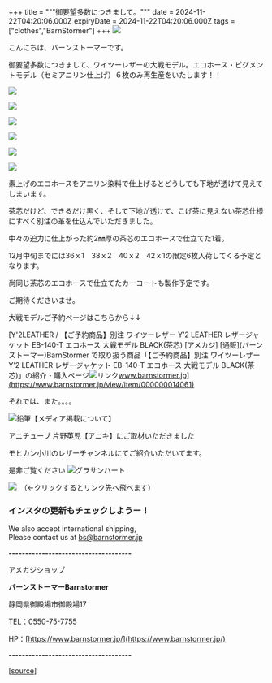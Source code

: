 +++
title = """御要望多数につきまして。"""
date = 2024-11-22T04:20:06.000Z
expiryDate = 2024-11-22T04:20:06.000Z
tags = ["clothes","BarnStormer"]
+++
[![](https://stat.ameba.jp/user_images/20231023/16/barnstormer-go/b2/03/p/o0420015015354743273.png)](https://ameblo.jp/barnstormer-go/entry-12825670498.html)

こんにちは、バーンストーマーです。

御要望多数につきまして、ワイツーレザーの大戦モデル。エコホース・ピグメントモデル（セミアニリン仕上げ）６枚のみ再生産をいたします！！

[![](https://stat.ameba.jp/user_images/20241122/13/barnstormer-go/5f/5b/j/o0466070015512904298.jpg)](https://stat.ameba.jp/user_images/20241122/13/barnstormer-go/5f/5b/j/o0466070015512904298.jpg)

[![](https://stat.ameba.jp/user_images/20241122/13/barnstormer-go/ed/8e/j/o0466070015512904300.jpg)](https://stat.ameba.jp/user_images/20241122/13/barnstormer-go/ed/8e/j/o0466070015512904300.jpg)

[![](https://stat.ameba.jp/user_images/20241122/13/barnstormer-go/13/9f/j/o0466070015512904302.jpg)](https://stat.ameba.jp/user_images/20241122/13/barnstormer-go/13/9f/j/o0466070015512904302.jpg)

[![](https://stat.ameba.jp/user_images/20241122/13/barnstormer-go/b5/83/j/o0466070015512904308.jpg)](https://stat.ameba.jp/user_images/20241122/13/barnstormer-go/b5/83/j/o0466070015512904308.jpg)

[![](https://stat.ameba.jp/user_images/20241122/13/barnstormer-go/04/29/j/o0466070015512904304.jpg)](https://stat.ameba.jp/user_images/20241122/13/barnstormer-go/04/29/j/o0466070015512904304.jpg)

[![](https://stat.ameba.jp/user_images/20241122/13/barnstormer-go/21/f2/j/o0466070015512904313.jpg)](https://stat.ameba.jp/user_images/20241122/13/barnstormer-go/21/f2/j/o0466070015512904313.jpg)

素上げのエコホースをアニリン染料で仕上げるとどうしても下地が透けて見えてしまいます。

茶芯だけど、できるだけ黒く、そして下地が透けて、こげ茶に見えない茶芯仕様にすべく別注の革を仕込んでいただきました。

中々の迫力に仕上がった約2㎜厚の茶芯のエコホースで仕立てた1着。

12月中旬までには36ｘ1　38ｘ2　40ｘ2　42ｘ1の限定6枚入荷してくる予定となります。

尚同じ茶芯のエコホースで仕立てたカーコートも製作予定です。

ご期待くださいませ。

大戦モデルご予約ページはこちらから↓↓

[Y'2LEATHER / 【ご予約商品】別注 ワイツーレザー Y’2 LEATHER レザージャケット EB-140-T エコホース 大戦モデル BLACK(茶芯) \[アメカジ\] \[通販\](バーンストーマー)BarnStormer で取り扱う商品「【ご予約商品】別注 ワイツーレザー Y’2 LEATHER レザージャケット EB-140-T エコホース 大戦モデル BLACK(茶芯)」の紹介・購入ページ![リンク](https://c.stat100.ameba.jp/ameblo/symbols/v3.20.0/svg/gray/editor_link.svg)www.barnstormer.jp](https://www.barnstormer.jp/view/item/000000014061)

それでは、また。。。。

![鉛筆](https://stat100.ameba.jp/blog/ucs/img/char/char3/519.png)【メディア掲載について】

アニチューブ 片野英児【アニキ】にご取材いただきました

モヒカン小川のレザーチャンネルにてご紹介いただいてます。

是非ご覧ください ![グラサンハート](https://stat100.ameba.jp/blog/ucs/img/char/char3/148.png)

[![](https://stat.ameba.jp/user_images/20230412/16/barnstormer-go/6a/23/p/o0108010815269242493.png)](https://www.instagram.com/barnstormer_daily/)　（←クリックするとリンク先へ飛べます）

### インスタの更新もチェックしようー！

We also accept international shipping,  
Please contact us at bs@barnstormer.jp

**\-------------------------------------**

アメカジショップ

**バーンストーマーBarnstormer**

静岡県御殿場市御殿場17

TEL：0550-75-7755

HP：[https://www.barnstormer.jp/](https://www.barnstormer.jp/)

**\-------------------------------------**

[[source]](https://ameblo.jp/barnstormer-go/entry-12875943183.html)
